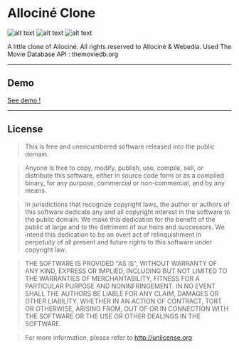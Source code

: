 # Allociné Clone
![alt text](https://forthebadge.com/images/badges/made-with-javascript.svg "Made with JavaScript")
![alt text](https://forthebadge.com/images/badges/60-percent-of-the-time-works-every-time.svg "60% of the time works every time")
![alt text](https://forthebadge.com/images/badges/built-with-love.svg "Built with love")

A little clone of Allociné. All rights reserved to Allociné & Webedia.
Used The Movie Database API : themoviedb.org

---

## Demo
<a href="https://confident-wiles-803463.netlify.com/" target="_blank">See demo !</a>

---

## License

> This is free and unencumbered software released into the public domain.

> Anyone is free to copy, modify, publish, use, compile, sell, or
> distribute this software, either in source code form or as a compiled
> binary, for any purpose, commercial or non-commercial, and by any
> means.

> In jurisdictions that recognize copyright laws, the author or authors
> of this software dedicate any and all copyright interest in the
> software to the public domain. We make this dedication for the benefit
> of the public at large and to the detriment of our heirs and
> successors. We intend this dedication to be an overt act of
> relinquishment in perpetuity of all present and future rights to this
> software under copyright law.

> THE SOFTWARE IS PROVIDED "AS IS", WITHOUT WARRANTY OF ANY KIND,
> EXPRESS OR IMPLIED, INCLUDING BUT NOT LIMITED TO THE WARRANTIES OF
> MERCHANTABILITY, FITNESS FOR A PARTICULAR PURPOSE AND NONINFRINGEMENT.
> IN NO EVENT SHALL THE AUTHORS BE LIABLE FOR ANY CLAIM, DAMAGES OR
> OTHER LIABILITY, WHETHER IN AN ACTION OF CONTRACT, TORT OR OTHERWISE,
> ARISING FROM, OUT OF OR IN CONNECTION WITH THE SOFTWARE OR THE USE OR
> OTHER DEALINGS IN THE SOFTWARE.

> For more information, please refer to <http://unlicense.org>

